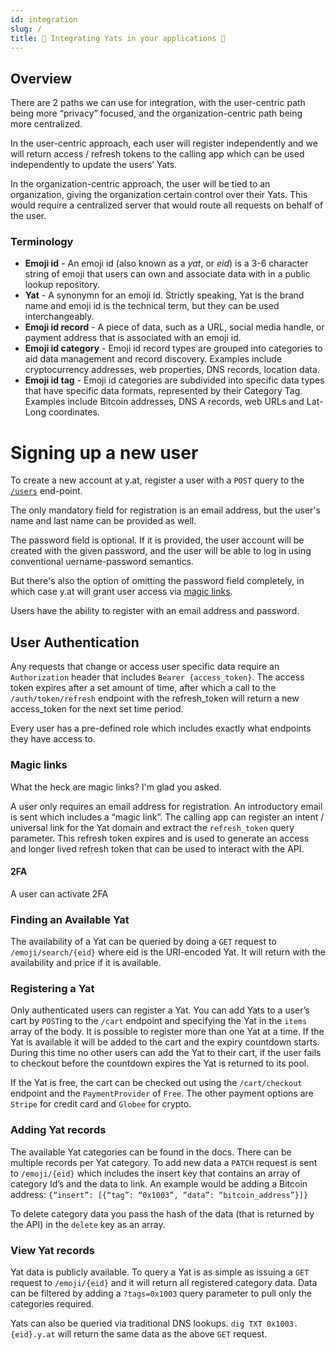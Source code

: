 ```yaml
---
id: integration
slug: /
title: 🖖 Integrating Yats in your applications 🖖
---
```

## Overview

There are 2 paths we can use for integration, with the user-centric path being more “privacy” focused, and the
organization-centric path being more centralized.

In the user-centric approach, each user will register independently and we will return access / refresh tokens to the
calling app which can be used independently to update the users’ Yats.

In the organization-centric approach, the user will be tied to an organization, giving the organization certain control
over their Yats. This would require a centralized server that would route all requests on behalf of the user.

### Terminology

* **Emoji id** - An emoji id (also known as a _yat_, or _eid_) is a 3-6 character string of emoji that users can own and
  associate data with in a public lookup repository.
* **Yat** - A synonymn for an emoji id. Strictly speaking, Yat is the brand name and emoji id is the technical term, but
  they can be used interchangeably.
* **Emoji id record** - A piece of data, such as a URL, social media handle, or payment address that is associated with
  an emoji id.
* **Emoji id category** - Emoji id record types are grouped into categories to aid data management and record discovery.
  Examples include cryptocurrency addresses, web properties, DNS records, location data.
* **Emoji id tag** - Emoji id categories are subdivided into specific data types that have specific data formats,
  represented by their Category Tag. Examples include Bitcoin addresses, DNS A records, web URLs and Lat-Long
  coordinates.

# Signing up a new user

To create a new account at y.at, register a user with a `POST` query to the
[`/users`](api_reference/index#users) end-point.

The only mandatory field for registration is an email address, but the user's name and last name can be provided as
well.

The password field is optional. If it is provided, the user account will be created with the given password, and the
user will be able to log in using conventional uername-password semantics.

But there's also the option of omitting the password field completely, in which case y.at will grant user access via
[magic links](#magic_links).


Users have the ability to register with an email address and password.

## User Authentication

Any requests that change or access user specific data require an `Authorization` header that includes `Bearer
{access_token}`. The access token expires after a set amount of time, after which a call to the `/auth/token/refresh`
endpoint with the refresh_token will return a new access_token for the next set time period.

Every user has a pre-defined role which includes exactly what endpoints they have access to.

### Magic links

What the heck are magic links? I'm glad you asked.

A user only requires an email address for registration. An introductory email is sent which includes a “magic link”. The
calling app can register an intent / universal link for the Yat domain and extract the `refresh_token` query parameter.
This refresh token expires and is used to generate an access and longer lived refresh token that can be used to interact
with the API.

#### 2FA

A user can activate 2FA

### Finding an Available Yat

The availability of a Yat can be queried by doing a `GET` request to `/emoji/search/{eid}` where eid is the URI-encoded
Yat. It will return with the availability and price if it is available.

### Registering a Yat

Only authenticated users can register a Yat. You can add Yats to a user’s cart by `POST`ing to the `/cart` endpoint and
specifying the Yat in the `items` array of the body. It is possible to register more than one Yat at a time. If the Yat
is available it will be added to the cart and the expiry countdown starts. During this time no other users can add the
Yat to their cart, if the user fails to checkout before the countdown expires the Yat is returned to its pool.

If the Yat is free, the cart can be checked out using the `/cart/checkout` endpoint and the `PaymentProvider` of `Free`.
The other payment options are `Stripe` for credit card and `Globee` for crypto.

### Adding Yat records

The available Yat categories can be found in the docs. There can be multiple records per Yat category. To add new data a
`PATCH` request is sent to `/emoji/{eid}` which includes the insert key that contains an array of category Id’s and the
data to link. An example would be adding a Bitcoin address: `{“insert”: [{“tag”: “0x1003”, “data”: “bitcoin_address”}]}`

To delete category data you pass the hash of the data (that is returned by the API) in the `delete` key as an array.

### View Yat records

Yat data is publicly available. To query a Yat is as simple as issuing a `GET` request to `/emoji/{eid}` and it will
return all registered category data. Data can be filtered by adding a `?tags=0x1003` query parameter to pull only the
categories required.

Yats can also be queried via traditional DNS lookups. `dig TXT 0x1003.{eid}.y.at` will return the same data as the above
`GET` request.

